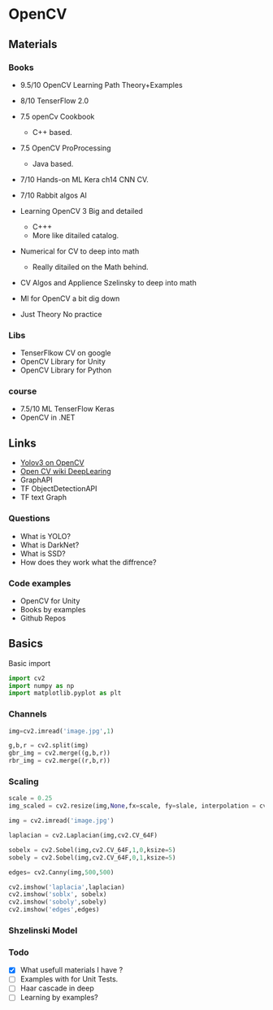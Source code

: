 # OpenCV


## Materials

### Books

- 9.5/10 OpenCV Learning Path Theory+Examples
- 8/10 TenserFlow 2.0

- 7.5 openCv Cookbook
  - C++ based.

- 7.5 OpenCV ProProcessing
  - Java based.

- 7/10 Hands-on ML Kera ch14 CNN CV.
- 7/10 Rabbit algos AI

- Learning OpenCV 3 Big and detailed
  - C+++ 
  - More like ditailed catalog.

- Numerical for  CV to deep into math
  - Really ditailed on the Math behind.

- CV Algos and Applience Szelinsky to deep into math

- Ml for OpenCV a bit dig down
 - Just Theory No practice

### Libs

- TenserFlkow CV on google
- OpenCV Library for Unity
- OpenCV Library for Python

### course

- 7.5/10 ML TenserFlow Keras
- OpenCV in .NET

## Links

- [Yolov3 on OpenCV](https://itnext.io/implementing-yolo-v3-in-tensorflow-tf-slim-c3c55ff59dbe)
- [ Open CV wiki DeepLearing](https://github.com/opencv/opencv/wiki/Deep-Learning-in-OpenCV)
- GraphAPI
- TF ObjectDetectionAPI
- TF text Graph

### Questions

- What is YOLO?
- What is DarkNet?
- What is SSD? 
- How does they work what the diffrence?

### Code examples

- OpenCV for Unity
- Books by examples
- Github Repos

## Basics

Basic import

```python
import cv2
import numpy as np
import matplotlib.pyplot as plt 
```

### Channels

```python
img=cv2.imread('image.jpg',1)

g,b,r = cv2.split(img)
gbr_img = cv2.merge((g,b,r))
rbr_img = cv2.merge((r,b,r))
```

### Scaling

```python
scale = 0.25
img_scaled = cv2.resize(img,None,fx=scale, fy=slale, interpolation = cv2.INTER_LINEAR)
```

```python
img = cv2.imread('image.jpg')

laplacian = cv2.Laplacian(img,cv2.CV_64F)

sobelx = cv2.Sobel(img,cv2.CV_64F,1,0,ksize=5)
sobely = cv2.Sobel(img,cv2.CV_64F,0,1,ksize=5)

edges= cv2.Canny(img,500,500)

cv2.imshow('laplacia',laplacian)
cv2.imshow('soblx', sobelx)
cv2.imshow('soboly',sobely)
cv2.imshow('edges',edges)
```

### Shzelinski Model

[](/AI/Res/Szhelinski.png       )

### Todo

- [x] What usefull materials I have ?
- [ ] Examples with for Unit Tests.
- [ ] Haar cascade in deep
- [ ] Learning by examples?